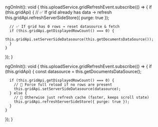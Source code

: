 ngOnInit(): void {
  this.uploadService.gridRefreshEvent.subscribe(() => {
    if (this.gridApi) {
      // ✅ If grid already has data → refresh
      this.gridApi.refreshServerSideStore({ purge: true });

      // ✅ If grid has 0 rows → reset datasource & fetch
      if (this.gridApi.getDisplayedRowCount() === 0) {
        this.gridApi.setServerSideDatasource(this.getDocumentsDataSource());
      }
    }
  });
}




ngOnInit(): void {
  this.uploadService.gridRefreshEvent.subscribe(() => {
    if (this.gridApi) {
      const datasource = this.getDocumentsDataSource();

      if (this.gridApi.getDisplayedRowCount() === 0) {
        // 🔄 Force full reload if no rows are present
        this.gridApi.setServerSideDatasource(datasource);
      } else {
        // 🔁 Otherwise just refresh cache (faster, keeps scroll state)
        this.gridApi.refreshServerSideStore({ purge: true });
      }
    }
  });
}
